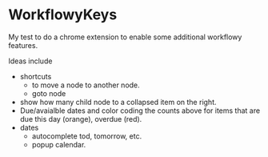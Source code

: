 # WorkflowyKeys

My test to do a chrome extension to enable some additional workflowy features.

Ideas include 
- shortcuts
  - to move a node to another node.
  - goto node
- show how many child node to a collapsed item on the right.
- Due/avaialble dates and color coding the counts above for items that are due this day (orange), overdue (red).
- dates
  - autocomplete tod, tomorrow, etc.
  - popup calendar.
